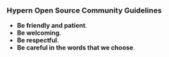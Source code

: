 ### Hypern Open Source Community Guidelines

- **Be friendly and patient**.
- **Be welcoming**.
- **Be respectful**.
- **Be careful in the words that we choose**.
